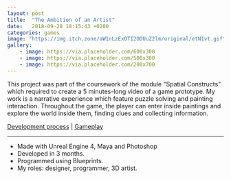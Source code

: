 ```yaml
---
layout: post
title:  "The Ambition of an Artist"
date:   2018-09-28 18:15:43 +0200
categories: games
image: "https://img.itch.zone/aW1nLzExOTI2ODUuZ2lm/original/etN1vt.gif"
gallery: 
    - image: https://via.placeholder.com/600x300
    - image: https://via.placeholder.com/500x300
    - image: https://via.placeholder.com/200x700
---
```


This project was part of the coursework of the module "Spatial Constructs" which required to create a 5 minutes-long video of a game prototype. My work is a narrative experience which feature puzzle solving and painting interaction. Throughout the game, the player can enter inside paintings and explore the world inside them, finding clues and collecting information.  

[Development process](https://drive.google.com/open?id=1JhC_emaToITar2NnVxOH4VNfcK7GaOax) |
[Gameplay](https://www.youtube.com/embed/DcB6w8BZGmg)

----

- Made with Unreal Engine 4, Maya and Photoshop
- Developed in 3 months.
- Programmed using Blueprints.
- My roles: designer, programmer, 3D artist.
